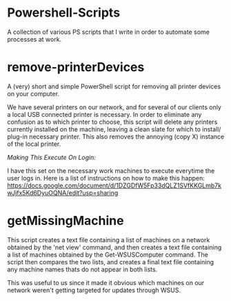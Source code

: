 # Powershell-Scripts

A collection of various PS scripts that I write in order to automate some processes at work.  

remove-printerDevices
=====================

A (very) short and simple PowerShell script for removing all printer devices on your computer.

We have several printers on our network, and for several of our clients only a local USB connected printer is necessary.  In order to eliminate any confusion as to which printer to choose, this script will delete any printers currently installed on the machine, leaving a clean slate for which to install/ plug-in necessary printer. This also removes the annoying (copy X) instance of the local printer.  

*Making This Execute On Login:*

I have this set on the necessary work machines to execute everytime the user logs in. Here is a list of instructions on how to make this happen:
https://docs.google.com/document/d/1DZGDfW5Fp33dQLZ1SVfKKGLmb7kwJjfx5Kd6DyuOQNA/edit?usp=sharing

getMissingMachine
============================
This script creates a text file containing a list of machines on a network obtained by the 'net view' command, and then creates a text file containing a list of machines obtained by the Get-WSUSComputer command.
The script then compares the two lists, and creates a final text file containing any machine names thats do not appear in both lists.

This was useful to us since it made it obvious which machines on our network weren't getting targeted for updates through WSUS.

